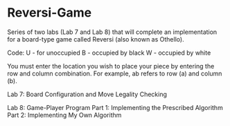 # Reversi-Game
Series of two labs (Lab 7 and Lab 8) that will complete an implementation for a board-type game called Reversi (also known as Othello).

Code: 
U - for unoccupied
B - occupied by black
W - occupied by white

You must enter the location you wish to place your piece by entering the row and column combination. For example, ab refers to row (a) and column (b).

Lab 7: Board Configuration and Move Legality Checking

Lab 8: Game-Player Program
  Part 1: Implementing the Prescribed Algorithm
  Part 2: Implementing My Own Algorithm
